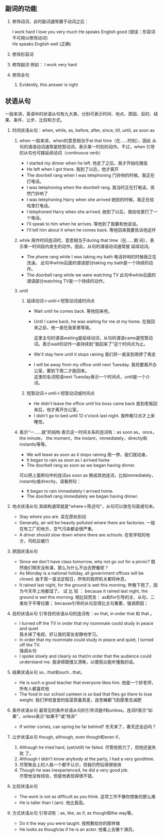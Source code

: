 ## 副词的功能  

1. 修饰动词，此时副词通常置于动词之后：  

   I work hard
   I love you very much
   He speaks English good (错误：形容词不可用以修饰动词）  
   He speaks English well (正确)

2. 修饰形容词

3. 修饰副词 例如： I work very hard

4. 修饰全句

   1. Evidently, this answer is right

## 状语从句 

一般来讲，英语中的状语从句有九大类，分别可表示时间、地点、原因、目的、结果、条件、让步、比较和方式。  

1. 时间状语从句：when, while, as, before, after, since, till, until, as soon as

   1. when 一般来讲，when的意思相当于at that time（在……时刻），因此
      从句的谓语动词通常是短暂动词，表示某一时刻的动作。不过，when
      引导的从句也可接延续动词（continuous verb）  

      * I started my dinner when he left. 他走了之后，我才开始吃晚饭  
      * He left when I got there. 我到了以后，他才离开  
      * The doorbell rang when I was telephoning  门铃响的时候，我正在打电话。  
      * I was telephoning when the doorbell rang. 我当时正在打电话，突然门铃响了  
      * I was telephoning Harry when she arrived  她到的时候，我正在给哈里打电话。  
      * I telephoned Harry when she arrived.  她到了以后，我给哈里打了一个电话。  
      * I'll speak to him when he arrives. 等他到了我要和他说话。
      * I'll tell him about it when he comes back. 等他回来我要告诉他这件  

   2. while 用作时间连词时，意思相当于during that time（在……期
      间），表示某一时间段内发生的动作。因此，从句的谓语动词通常接
      延续动词。    

      * The phone rang while I was taking my bath  电话铃响的时候我正在洗澡。  此句中while后面的谓语部分taking my bath是一个持续的动作。  
      * The doorbell rang while we were watching TV  此句中while后面的谓语部分watching TV是一个持续的动作。  

   3. until

      1. 延续动词＋until＋短暂动词或时间点  

         * Wait until he comes back.  等他回来吧。  

         * Until I came back, he was waiting for me at my home.  在我回来之前，他一直在我家里等我。  

            这里主句的谓语waiting是延续动词，从句的谓语came是短暂动词。表示wait的动作一直持续到“我回来了”这个时间点为止。  

         * We'll stay here until it stops raining  我们将一直呆到雨停了再走  

         * I will be away from my office until next Tuesday.  我将要离开办公室，要到下周二才能回来。  
            这里的名词短语next Tuesday表示一个时间点，until是一个介词。  

      2. 短暂动词＋until＋短暂动词或时间点  

         * He didn't leave the office until his boss came back  直到老板回来后，他才离开办公室。  
         * I didn't go to bed until 12 o'clock last night.  我昨晚12点才上床睡觉。  

   4. 表示“一……就”的结构  表示这一时间关系的连词有：as soon as，once，the minute，
      the moment，the instant，immediately，directly和instantly等等。  

      * We will leave as soon as it stops raining  雨一停，我们就动身。  
      * It began to rain as soon as I arrived home  
      * The doorbell rang as soon as we began having dinner.  

      可以把上面例句中的连词as soon as 换成其他连词，比如immediately，instantly或directly。请看例句：  

      * It began to rain immediately I arrived home.
      * The doorbell rang immediately we began having dinner.  

2. 地点状语从句  其结构通常就是“where＋陈述句”，从句可以放在句首或句末。 

   * Stay where you are. 呆在原处别动   
   * Generally, air will be heavily polluted where there are factories.
     一般在有工厂的地方，空气污染都会很严重。  
   * A driver should slow down where there are schools. 在有学校的地方，司机应缓行  

3. 原因状语从句  

   * Since we don't have class tomorrow, why not go out for a picnic?
      既然我们明天没有课，那么为什么不出去野餐呢？  
   * As Monday is a national holiday, all government offices will be closed.
      由于周一是法定假日，所有的政府机关都将休息。  
   * It rained last night, for the ground is wet this morning. 昨晚下雨了，因为今天早上地都湿了。
      试 比 较 ： because it rained last night, the ground is wet this morning.
      相比较而言：
      as和for引导的主、从句，二者处于平等位置；
      because引导的从句显得比主句重要，强调原因；  

4. 目的状语从句  引导目的状语从句的连词有：so that, in order that 和 that 。   

   * I turned off the TV in order that my roommate could study in peace and quiet  
      我关掉了电视，好让我的室友安静地学习。  
   * In order that my roommate could study in peace and quiet, I turned off the TV.  
      强调从句  
   * I spoke slowly and clearly so that/in order that the audience could understand me. 
      我讲得既慢又清晰，以便观众能听懂我的话。  

5. 结果状语从句  so...that和such...that。  

   * He is such a good teacher that everyone likes him.  他是一个好老师，所有人都喜欢他  
   * The food in our school canteen is so bad that flies go there to lose weight. 
     我们学校食堂的饭菜质量真差，连苍蝇都飞到那里去减肥  

6. 条件状语从句  最常见的条件状语从句的引导词是if和unless。连词if表示“如果”，unless表示“如果不”或“除非”  

   * If winter comes, can spring be far behind? 冬天来了，春天还会远吗？  

7. 让步状语从句  though, although, even though和even if，  

   1. Although he tried hard, (yet/still) he failed. 尽管他努力了，但他还是失败
      了。  
   2. Although I didn't know anybody at the party, I had a very goodtime. 
   3. 尽管聚会上的人我一个都不认识，但我仍然玩得很愉快  
   4. Though he was inexperienced, he did a very good job.  
      尽管他没有经验，但是他表现得很不错。  

8. 比较状语从句  

   * The work is not as difficult as you think. 这项工作不像你想象的那么难  
   * He is taller than I (am). 他比我高。  

9. 方式状语从句  引导词有：as, like, as if, as though和the way等。  

   * Do it the way you were taught. 按照教给你的那样做  
   * He looks as though/as if he is an actor. 他看上去像个演员。  

